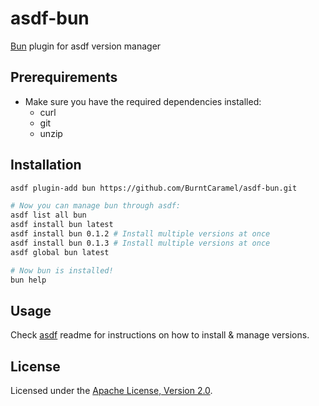 # asdf-bun

[Bun](https://bun.sh/) plugin for asdf version manager

## Prerequirements

- Make sure you have the required dependencies installed:
  - curl
  - git
  - unzip

## Installation

```bash
asdf plugin-add bun https://github.com/BurntCaramel/asdf-bun.git

# Now you can manage bun through asdf:
asdf list all bun
asdf install bun latest
asdf install bun 0.1.2 # Install multiple versions at once
asdf install bun 0.1.3 # Install multiple versions at once
asdf global bun latest

# Now bun is installed!
bun help
```

## Usage

Check [asdf](https://github.com/asdf-vm/asdf) readme for instructions on how to
install & manage versions.

## License

Licensed under the
[Apache License, Version 2.0](https://www.apache.org/licenses/LICENSE-2.0).
